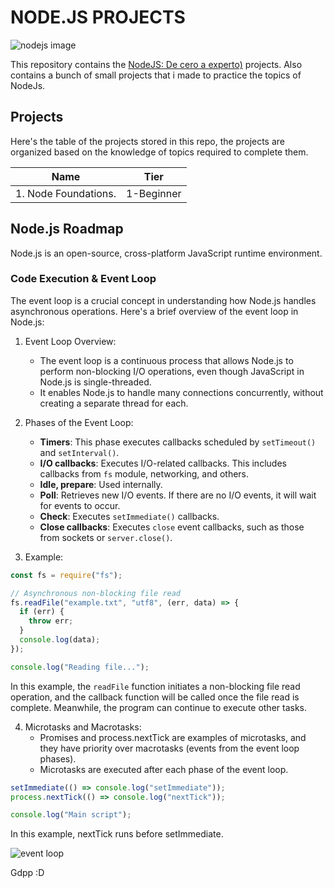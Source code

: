 # NODE.JS PROJECTS

![nodejs image](https://www.startechup.com/wp-content/uploads/January-11-2021-Nodejs-What-it-is-used-for-and-when-where-to-use-it-for-your-enterprise-app-development.jpg)

This repository contains the [NodeJS: De cero a experto)](https://www.udemy.com/course/nodejs-de-cero-a-experto/) projects. Also contains a bunch of small projects that i made to practice the topics of NodeJs.

## Projects

Here's the table of the projects stored in this repo, the projects are organized based on the knowledge of topics required to complete them.

| Name                 | Tier       |
| -------------------- | ---------- |
| 1. Node Foundations. | 1-Beginner |

<!--
| 2. Node foundation project .          | 1-Beginner     |
| 3. Node and Typescript project.       | 1-Beginner     |
| 4. Console App                        | 1-Beginner     |
| 5. NOC (Network Operation Center) App | 2-Intermediate |
| 6. Json Server                        | 2-Intermediate |
| 7. REST Server                        | 2-Intermediate |
| 8. Prisma                             | 2-Intermediate |
| 9. User Store Server                  | 2-Advanced     |
-->

## Node.js Roadmap

Node.js is an open-source, cross-platform JavaScript runtime environment.

### Code Execution & Event Loop

The event loop is a crucial concept in understanding how Node.js handles asynchronous operations. Here's a brief overview of the event loop in Node.js:

1. Event Loop Overview:

   - The event loop is a continuous process that allows Node.js to perform non-blocking I/O operations, even though JavaScript in Node.js is single-threaded.
   - It enables Node.js to handle many connections concurrently, without creating a separate thread for each.

2. Phases of the Event Loop:

   - **Timers**: This phase executes callbacks scheduled by `setTimeout()` and `setInterval()`.
   - **I/O callbacks**: Executes I/O-related callbacks. This includes callbacks from `fs` module, networking, and others.
   - **Idle, prepare**: Used internally.
   - **Poll**: Retrieves new I/O events. If there are no I/O events, it will wait for events to occur.
   - **Check**: Executes `setImmediate()` callbacks.
   - **Close callbacks**: Executes `close` event callbacks, such as those from sockets or `server.close()`.

3. Example:

```javascript
const fs = require("fs");

// Asynchronous non-blocking file read
fs.readFile("example.txt", "utf8", (err, data) => {
  if (err) {
    throw err;
  }
  console.log(data);
});

console.log("Reading file...");
```

In this example, the `readFile` function initiates a non-blocking file read operation, and the callback function will be called once the file read is complete. Meanwhile, the program can continue to execute other tasks.

4. Microtasks and Macrotasks:
   - Promises and process.nextTick are examples of microtasks, and they have priority over macrotasks (events from the event loop phases).
   - Microtasks are executed after each phase of the event loop.

```javascript
setImmediate(() => console.log("setImmediate"));
process.nextTick(() => console.log("nextTick"));

console.log("Main script");
```

In this example, nextTick runs before setImmediate.

![event loop](https://miro.medium.com/v2/resize:fit:1120/0*Gj8cI6AYNMxzoDnd.png)

Gdpp :D
